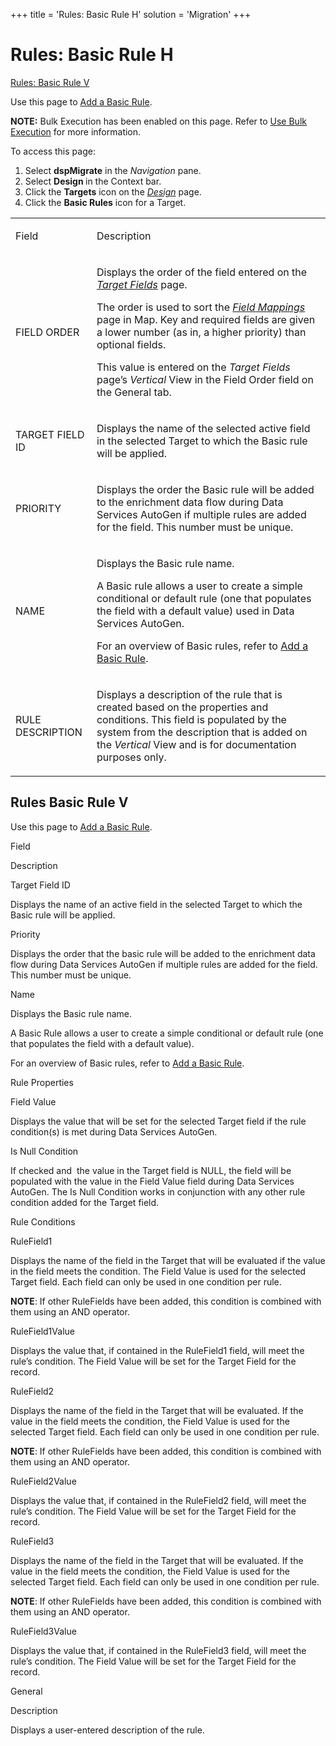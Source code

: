 +++
title = 'Rules: Basic Rule H'
solution = 'Migration'
+++

# Rules: Basic Rule H

[Rules: Basic Rule V](#Rules)

<div class="use">

Use this page to [Add a Basic Rule](../Use_Cases/Basic_Rules.htm).

</div>

<span style="font-weight: bold;">NOTE:</span> Bulk Execution has been
enabled on this page. Refer to [Use Bulk
Execution](../../../Platform/Bulk_Exec/Use_Bulk_Execution.htm) for more
information.

To access this page:

1.  Select <span style="font-weight: bold;">dspMigrate</span> in the
    <span style="font-style: italic;">Navigation</span> pane.
2.  Select <span style="font-weight: bold;">Design </span>in the Context
    bar.
3.  Click the <span style="font-weight: bold;">Targets</span> icon on
    the *[Design](Design.htm)* page.
4.  Click the <span style="font-weight: bold;">Basic Rules</span> icon
    for a Target.

<table>
<tbody>
<tr class="odd">
<td><p>Field</p></td>
<td><p>Description</p></td>
</tr>
<tr class="even">
<td><p>FIELD ORDER</p></td>
<td><p>Displays the order of the field entered on the <span style="font-style: italic;"><a href="Target_Fields_H_Target_Design.htm">Target Fields</a></span> page.</p>
<p>The order is used to sort the <span style="font-style: italic;"><a href="../../Map/Page_Desc/Field_Mappings_H.htm">Field Mappings</a></span> page in Map. Key and required fields are given a lower number (as in, a higher priority) than optional fields.</p>
<p>This value is entered on the <span style="font-style: italic;">Target Fields</span> page’s <span style="font-style: italic;">Vertical</span> View in the Field Order field on the General tab.</p></td>
</tr>
<tr class="odd">
<td><p>TARGET FIELD ID</p></td>
<td><p>Displays the name of the selected active field in the selected Target to which the Basic rule will be applied.</p></td>
</tr>
<tr class="even">
<td><p>PRIORITY</p></td>
<td><p>Displays the order the Basic rule will be added to the enrichment data flow during Data Services AutoGen if multiple rules are added for the field. This number must be unique.</p></td>
</tr>
<tr class="odd">
<td><p>NAME</p></td>
<td><p>Displays the Basic rule name.</p>
<p>A Basic rule allows a user to create a simple conditional or default rule (one that populates the field with a default value) used in Data Services AutoGen.</p>
<p>For an overview of Basic rules, refer to <a href="../Use_Cases/Basic_Rules.htm#Add">Add a Basic Rule</a>.</p></td>
</tr>
<tr class="even">
<td><p>RULE DESCRIPTION</p></td>
<td><p>Displays a description of the rule that is created based on the properties and conditions. This field is populated by the system from the description that is added on the <span style="font-style: italic;">Vertical</span> View and is for documentation purposes only.</p></td>
</tr>
</tbody>
</table>

## <span id="Rules"></span>Rules Basic Rule V

<div class="use">

Use this page to [Add a Basic Rule](../Use_Cases/Basic_Rules.htm).

</div>

Field

Description

Target Field ID

Displays the name of an active field in the selected Target to which the
Basic rule will be applied.

Priority

Displays the order that the basic rule will be added to the enrichment
data flow during Data Services AutoGen if multiple rules are added for
the field. This number must be unique.

Name

Displays the Basic rule name.

A Basic Rule allows a user to create a simple conditional or default
rule (one that populates the field with a default value).

For an overview of Basic rules, refer to [Add a Basic
Rule](../Use_Cases/Basic_Rules.htm).

Rule Properties

Field Value

Displays the value that will be set for the selected Target field if the
rule condition(s) is met during Data Services AutoGen.

Is Null Condition

If checked and  the value in the Target field is NULL, the field will be
populated with the value in the Field Value field during Data Services
AutoGen. The Is Null Condition works in conjunction with any other rule
condition added for the Target field.

Rule Conditions

RuleField1

Displays the name of the field in the Target that will be evaluated if
the value in the field meets the condition. The Field Value is used for
the selected Target field. Each field can only be used in one condition
per rule.

**NOTE**: If other RuleFields have been added, this condition is
combined with them using an AND operator.

RuleField1Value

Displays the value that, if contained in the RuleField1 field, will meet
the rule’s condition. The Field Value will be set for the Target Field
for the record.

RuleField2

Displays the name of the field in the Target that will be evaluated. If
the value in the field meets the condition, the Field Value is used for
the selected Target field. Each field can only be used in one condition
per rule.

**NOTE**: If other RuleFields have been added, this condition is
combined with them using an AND operator.

RuleField2Value

Displays the value that, if contained in the RuleField2 field, will meet
the rule’s condition. The Field Value will be set for the Target Field
for the record.

RuleField3

Displays the name of the field in the Target that will be evaluated. If
the value in the field meets the condition, the Field Value is used for
the selected Target field. Each field can only be used in one condition
per rule.

**NOTE**: If other RuleFields have been added, this condition is
combined with them using an AND operator.

RuleField3Value

Displays the value that, if contained in the RuleField3 field, will meet
the rule’s condition. The Field Value will be set for the Target Field
for the record.

General

Description

Displays a user-entered description of the rule.
